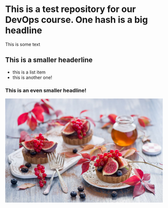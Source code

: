 # This is a test repository for our DevOps course. One hash is a big headline

This is some text

## This is a smaller headerline

* this is a list item
* this is another one!

### This is an even smaller headline!

![](cake-banner.jpg)
